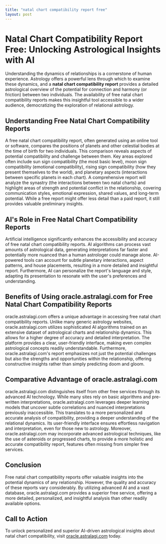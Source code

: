 ```yaml
---
title: "natal chart compatibility report free"
layout: post
---
```


# Natal Chart Compatibility Report Free: Unlocking Astrological Insights with AI

Understanding the dynamics of relationships is a cornerstone of human experience.  Astrology offers a powerful lens through which to examine these dynamics, and a **natal chart compatibility report** provides a detailed astrological overview of the potential for connection and harmony (or friction) between two individuals.  The availability of free natal chart compatibility reports makes this insightful tool accessible to a wider audience, democratizing the exploration of relational astrology.

## Understanding Free Natal Chart Compatibility Reports

A free natal chart compatibility report, often generated using an online tool or software, compares the positions of planets and other celestial bodies at the time of birth for two individuals. This comparison reveals aspects of potential compatibility and challenge between them.  Key areas explored often include sun sign compatibility (the most basic level), moon sign compatibility (emotional compatibility), rising sign compatibility (how they present themselves to the world), and planetary aspects (interactions between specific planets in each chart).  A comprehensive report will analyze the synastry (the interactions between two natal charts) and highlight areas of strength and potential conflict in the relationship, covering communication styles, emotional expression, shared values, and long-term potential.  While a free report might offer less detail than a paid report, it still provides valuable preliminary insights.

## AI's Role in Free Natal Chart Compatibility Reports

Artificial intelligence significantly enhances the accessibility and accuracy of free natal chart compatibility reports. AI algorithms can process vast amounts of astrological data, generating interpretations far faster and potentially more nuanced than a human astrologer could manage alone.  AI-powered tools can account for subtle planetary interactions, aspect patterns, and house placements, resulting in a more detailed and insightful report. Furthermore, AI can personalize the report's language and style, adapting its presentation to resonate with the user's preferences and understanding.

## Benefits of Using oracle.astralagi.com for Free Natal Chart Compatibility Reports

oracle.astralagi.com offers a unique advantage in accessing free natal chart compatibility reports.  Unlike many generic astrology websites, oracle.astralagi.com utilizes sophisticated AI algorithms trained on an extensive dataset of astrological charts and relationship dynamics. This allows for a higher degree of accuracy and detailed interpretation.  The platform provides a clear, user-friendly interface, making even complex astrological concepts readily understandable.  Furthermore, oracle.astralagi.com's report emphasizes not just the potential challenges but also the strengths and opportunities within the relationship, offering constructive insights rather than simply predicting doom and gloom.

## Comparative Advantage of oracle.astralagi.com

oracle.astralagi.com distinguishes itself from other free services through its advanced AI technology.  While many sites rely on basic algorithms and pre-written interpretations, oracle.astralagi.com leverages deeper learning models that uncover subtle correlations and nuanced interpretations previously inaccessible.  This translates to a more personalized and accurate analysis of compatibility, providing a deeper understanding of the relational dynamics.  Its user-friendly interface ensures effortless navigation and interpretation, even for those new to astrology.  Moreover, oracle.astralagi.com may incorporate advanced astrological techniques, like the use of asteroids or progressed charts, to provide a more holistic and accurate compatibility report, features often missing from simpler free services.

## Conclusion

Free natal chart compatibility reports offer valuable insights into the potential dynamics of any relationship.  However, the quality and accuracy of these reports vary considerably.  By utilizing advanced AI and a vast database, oracle.astralagi.com provides a superior free service, offering a more detailed, personalized, and insightful analysis than other readily available options.

## Call to Action

To unlock personalized and superior AI-driven astrological insights about natal chart compatibility, visit [oracle.astralagi.com](https://oracle.astralagi.com) today.